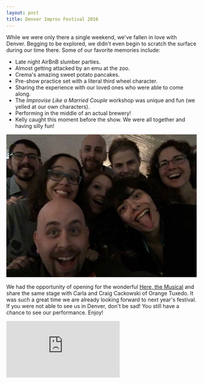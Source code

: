 ```yaml
---
layout: post
title: Denver Improv Festival 2016
---
```

While we were only there a single weekend, we've fallen in love with Denver.
Begging to be explored, we didn't even begin to scratch the surface during our time there.
Some of our favorite memories include:

* Late night AirBnB slumber parties.
* Almost getting attacked by an emu at the zoo.
* Crema's amazing sweet potato pancakes.
* Pre-show practice set with a literal third wheel character.
* Sharing the experience with our loved ones who were able to come along.
* The *Improvise Like a Married Couple* workshop was unique and fun (we yelled at our own characters).
* Performing in the middle of an actual brewery!
* Kelly caught this moment before the show. We were all together and having silly fun!

![Colins Backstage at Backstage Before the Show](/assets/img/dif-2016/preshow-dif-2016.jpg "DIF 2016 Performers Tent")

We had the opportunity of opening for the wonderful [Here, the Musical](http://taraandrance.com/) and share the same stage with Carla and Craig Cackowski of Orange Tuxedo.
It was such a great time we are already looking forward to next year's festival.
If you were not able to see us in Denver, don't be sad!
You still have a chance to see our performance.
Enjoy!

<div class='embed-container embed-bottom-of-post'><iframe src='https://www.youtube.com/embed/3vM5nGvb43w' frameborder='0' allowfullscreen></iframe></div>
